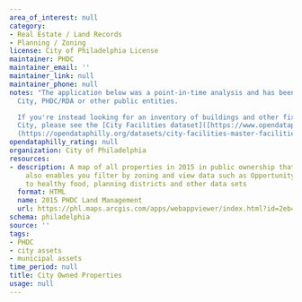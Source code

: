 ```yaml
---
area_of_interest: null
category: 
- Real Estate / Land Records
- Planning / Zoning
license: City of Philadelphia License
maintainer: PHDC
maintainer_email: ''
maintainer_link: null
maintainer_phone: null
notes: "The application below was a point-in-time analysis and has been archived. It will not receive further updates,   but remains available for reference. This is a web application displaying properties in 2015 owned by the
  City, PHDC/RDA or other public entities.

  If you're instead looking for an inventory of buildings and other fixed assets owned, leased, or operated by the
  City, please see the [City Facilities dataset]([https://www.opendataphilly.org/datasets/litter-index]
  (https://opendataphilly.org/datasets/city-facilities-master-facilities-database/)."
opendataphilly_rating: null
organization: City of Philadelphia
resources:
- description: A map of all properties in 2015 in public ownership that are available. It
    also enables you filter by zoning and view data such as Opportunity Zones, access
    to healthy food, planning districts and other data sets
  format: HTML
  name: 2015 PHDC Land Management
  url: https://phl.maps.arcgis.com/apps/webappviewer/index.html?id=2eb44decb9464cb79f2132d1c5883674
schema: philadelphia
source: ''
tags:
- PHDC
- city assets
- municipal assets
time_period: null
title: City Owned Properties
usage: null
---
```

